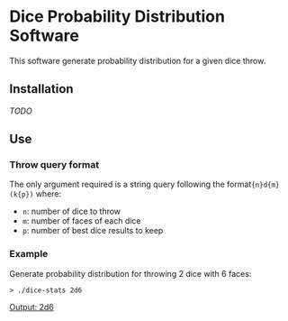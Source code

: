 # Dice Probability Distribution Software
This software generate probability distribution for a given dice throw.

## Installation
*TODO*
## Use
### Throw query format
The only argument required is a string query following the format`{n}d{m}(k{p})` where:
- `n`: number of dice to throw
- `m`: number of faces of each dice
- `p`: number of best dice results to keep
### Example
Generate probability distribution for throwing 2 dice with 6 faces:
```shell
> ./dice-stats 2d6
```
[Output: 2d6](doc/2d6.png)
